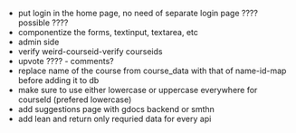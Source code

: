 - put login in the home page, no need of separate login page ???? possible ????
- componentize the forms, textinput, textarea, etc
- admin side
- verify weird-courseid-verify courseids
- upvote ???? - comments?
- replace name of the course from course_data with that of name-id-map before adding it to db
- make sure to use either lowercase or uppercase everywhere for courseId (prefered lowercase)
- add suggestions page with gdocs backend or smthn
- add lean and return only requried data for every api
